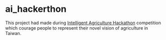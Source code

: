 # ai_hackerthon

This project had made during [Intelligent Agriculture Hackathon](http://aioffice-cop-nctu.com/research-single?r_id=7) competition
which courage people to represent their novel vision of agriculture in Taiwan.
